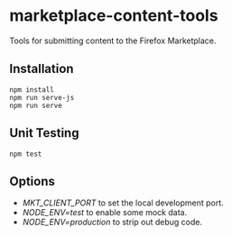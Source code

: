 # marketplace-content-tools

Tools for submitting content to the Firefox Marketplace.

## Installation

    npm install
    npm run serve-js
    npm run serve

## Unit Testing

    npm test

## Options

- *MKT_CLIENT_PORT* to set the local development port.
- *NODE_ENV=test* to enable some mock data.
- *NODE_ENV=production* to strip out debug code.
